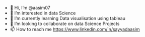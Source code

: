 - 👋 Hi, I’m @aasim07
- 👀 I’m interested in data Science
- 🌱 I’m currently learning Data visualisation using tableau
- 💞️ I’m looking to collaborate on data Science Projects
- 📫 How to reach me https://www.linkedin.com/in/sayyadaasim

<!---
aasim07/aasim07 is a ✨ special ✨ repository because its `README.md` (this file) appears on your GitHub profile.
You can click the Preview link to take a look at your changes.
--->
